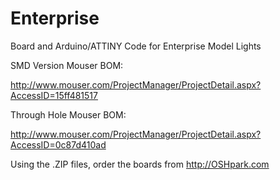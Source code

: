 Enterprise
==========

Board and Arduino/ATTINY Code for Enterprise Model Lights

SMD Version Mouser BOM:

http://www.mouser.com/ProjectManager/ProjectDetail.aspx?AccessID=15ff481517


Through Hole Mouser BOM:

http://www.mouser.com/ProjectManager/ProjectDetail.aspx?AccessID=0c87d410ad


Using the .ZIP files, order the boards from http://OSHpark.com
